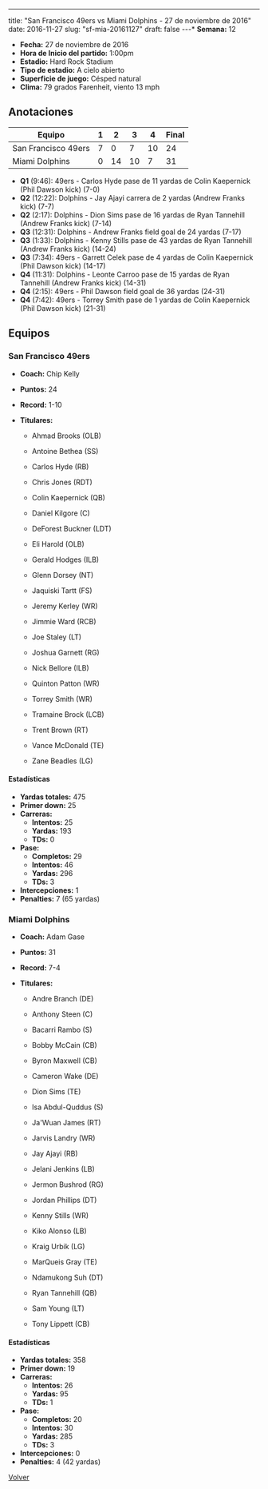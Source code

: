 ---
title: "San Francisco 49ers vs Miami Dolphins - 27 de noviembre de 2016"
date: 2016-11-27
slug: "sf-mia-20161127"
draft: false
---* **Semana:** 12
* **Fecha:** 27 de noviembre de 2016
* **Hora de Inicio del partido:** 1:00pm
* **Estadio:** Hard Rock Stadium
* **Tipo de estadio:** A cielo abierto
* **Superficie de juego:** Césped natural
* **Clima:** 79 grados Farenheit, viento 13 mph




## Anotaciones
| Equipo | 1 | 2 | 3 | 4 | Final |
|--------|---|---|---|---|-------|
| San Francisco 49ers  | 7 | 0 | 7 | 10  | 24 |
| Miami Dolphins  | 0 | 14 | 10 | 7  | 31 |
* **Q1** (9:46): 49ers - Carlos Hyde pase de 11 yardas de Colin Kaepernick (Phil Dawson kick) (7-0)
* **Q2** (12:22): Dolphins - Jay Ajayi carrera de 2 yardas (Andrew Franks kick) (7-7)
* **Q2** (2:17): Dolphins - Dion Sims pase de 16 yardas de Ryan Tannehill (Andrew Franks kick) (7-14)
* **Q3** (12:31): Dolphins - Andrew Franks field goal de 24 yardas (7-17)
* **Q3** (1:33): Dolphins - Kenny Stills pase de 43 yardas de Ryan Tannehill (Andrew Franks kick) (14-24)
* **Q3** (7:34): 49ers - Garrett Celek pase de 4 yardas de Colin Kaepernick (Phil Dawson kick) (14-17)
* **Q4** (11:31): Dolphins - Leonte Carroo pase de 15 yardas de Ryan Tannehill (Andrew Franks kick) (14-31)
* **Q4** (2:15): 49ers - Phil Dawson field goal de 36 yardas (24-31)
* **Q4** (7:42): 49ers - Torrey Smith pase de 1 yardas de Colin Kaepernick (Phil Dawson kick) (21-31)


## Equipos


### San Francisco 49ers
* **Coach:** Chip Kelly
* **Puntos:** 24
* **Record:** 1-10
* **Titulares:** 

  * Ahmad Brooks (OLB) 

  * Antoine Bethea (SS) 

  * Carlos Hyde (RB) 

  * Chris Jones (RDT) 

  * Colin Kaepernick (QB) 

  * Daniel Kilgore (C) 

  * DeForest Buckner (LDT) 

  * Eli Harold (OLB) 

  * Gerald Hodges (ILB) 

  * Glenn Dorsey (NT) 

  * Jaquiski Tartt (FS) 

  * Jeremy Kerley (WR) 

  * Jimmie Ward (RCB) 

  * Joe Staley (LT) 

  * Joshua Garnett (RG) 

  * Nick Bellore (ILB) 

  * Quinton Patton (WR) 

  * Torrey Smith (WR) 

  * Tramaine Brock (LCB) 

  * Trent Brown (RT) 

  * Vance McDonald (TE) 

  * Zane Beadles (LG) 

#### Estadísticas
* **Yardas totales:** 475
* **Primer down:** 25
* **Carreras:**
  * **Intentos:** 25
  * **Yardas:** 193
  * **TDs:** 0
* **Pase:**
  * **Completos:** 29
  * **Intentos:** 46
  * **Yardas:** 296
  * **TDs:** 3
* **Intercepciones:** 1
* **Penalties:** 7 (65 yardas)

### Miami Dolphins
* **Coach:** Adam Gase
* **Puntos:** 31
* **Record:** 7-4
* **Titulares:** 

  * Andre Branch (DE) 

  * Anthony Steen (C) 

  * Bacarri Rambo (S) 

  * Bobby McCain (CB) 

  * Byron Maxwell (CB) 

  * Cameron Wake (DE) 

  * Dion Sims (TE) 

  * Isa Abdul-Quddus (S) 

  * Ja'Wuan James (RT) 

  * Jarvis Landry (WR) 

  * Jay Ajayi (RB) 

  * Jelani Jenkins (LB) 

  * Jermon Bushrod (RG) 

  * Jordan Phillips (DT) 

  * Kenny Stills (WR) 

  * Kiko Alonso (LB) 

  * Kraig Urbik (LG) 

  * MarQueis Gray (TE) 

  * Ndamukong Suh (DT) 

  * Ryan Tannehill (QB) 

  * Sam Young (LT) 

  * Tony Lippett (CB) 

#### Estadísticas
* **Yardas totales:** 358
* **Primer down:** 19
* **Carreras:**
  * **Intentos:** 26
  * **Yardas:** 95
  * **TDs:** 1
* **Pase:**
  * **Completos:** 20
  * **Intentos:** 30
  * **Yardas:** 285
  * **TDs:** 3
* **Intercepciones:** 0
* **Penalties:** 4 (42 yardas)


[Volver](/historia/2016)
